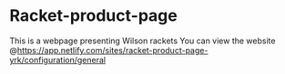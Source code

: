# Racket-product-page
This is a webpage presenting Wilson rackets 
You can view the website @https://app.netlify.com/sites/racket-product-page-yrk/configuration/general

